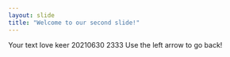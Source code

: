 ```yaml
---
layout: slide
title: "Welcome to our second slide!"
---
```

Your text love keer 20210630 2333
Use the left arrow to go back!
